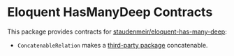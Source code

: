 # Eloquent HasManyDeep Contracts

This package provides contracts
for [staudenmeir/eloquent-has-many-deep](https://github.com/staudenmeir/eloquent-has-many-deep):

- `ConcatenableRelation` makes
  a [third-party package](https://github.com/staudenmeir/eloquent-has-many-deep#third-party-packages) concatenable.
